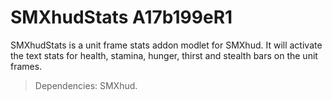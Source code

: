 # SMXhudStats A17b199eR1

SMXhudStats is a unit frame stats addon modlet for SMXhud. It will activate the text stats for health, stamina, hunger, thirst and stealth bars on the unit frames.

> Dependencies: SMXhud.
